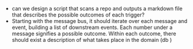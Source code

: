 - can we design a script that scans a repo and outputs a markdown file that describes the possible outcomes of each trigger?
- Starting with the message bus, it should iterate over each message and event, building a list of downstream events. Each number under a message signifies a possible outcome. Within each outcome, there should exist a description of what takes place in the domain (db )